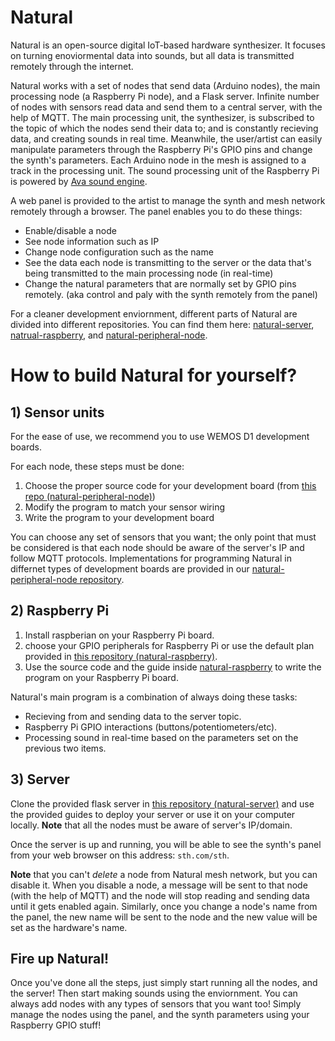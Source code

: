 # Natural

Natural is an open-source digital IoT-based hardware synthesizer. It focuses on turning enoviormental data into sounds, but all data is transmitted remotely through the internet.

Natural works with a set of nodes that send data (Arduino nodes), the main processing node (a Raspberry Pi node), and a Flask server. Infinite number of nodes with sensors read data and send them to a central server, with the help of MQTT. The main processing unit, the synthesizer, is subscribed to the topic of which the nodes send their data to; and is constantly recieving data, and creating sounds in real time. Meanwhile, the user/artist can easily manipulate parameters through the Raspberry Pi's GPIO pins and change the synth's parameters. Each Arduino node in the mesh is assigned to a track in the processing unit.  The sound processing unit of the Raspberry Pi is powered by [Ava sound engine]().

A web panel is provided to the artist to manage the synth and mesh network remotely through a browser. The panel enables you to do these things:

- Enable/disable a node
- See node information such as IP
- Change node configuration such as the name
- See the data each node is transmitting to the server or the data that's being transmitted to the main processing node (in real-time)
- Change the natural parameters that are normally set by GPIO pins remotely. (aka control and paly with the synth remotely from the panel)

For a cleaner development enviornment, different parts of Natural are divided into different repositories. You can find them here: [natural-server](), [natrual-raspberry](), and [natural-peripheral-node]().
# How to build Natural for yourself?

## 1) Sensor units
For the ease of use, we recommend you to use WEMOS D1 development boards. 

For each node, these steps must be done:
1) Choose the proper source code for your development board (from [this repo (natural-peripheral-node)]())
2) Modify the program to match your sensor wiring
3) Write the program to your development board

You can choose any set of sensors that you want; the only point that must be considered is that each node should be aware of the server's IP and follow MQTT protocols. Implementations for programming Natural in differnet types of development boards are provided in our [natural-peripheral-node repository]().


## 2) Raspberry Pi

1) Install raspberian on your Raspberry Pi board.
2) choose your GPIO peripherals for Raspberry Pi or use the default plan provided in [this repository (natural-raspberry)]().
2) Use the source code and the guide inside [natural-raspberry]() to write the program on your Raspberry Pi board.

Natural's main program is a combination of always doing these tasks:
- Recieving from and sending data to the server topic.
- Raspberry Pi GPIO interactions (buttons/potentiometers/etc).
- Processing sound in real-time based on the parameters set on the previous two items.

## 3) Server

Clone the provided flask server in [this repository (natural-server)]() and use the provided guides to deploy your server or use it on your computer locally. **Note** that all the nodes must be aware of server's IP/domain.

Once the server is up and running, you will be able to see the synth's panel from your web browser on this address: `sth.com/sth`.

**Note** that you can't *delete* a node from Natural mesh network, but you can disable it. When you disable a node, a message will be sent to that node (with the help of MQTT) and the node will stop reading and sending data until it gets enabled again. Similarly, once you change a node's name from the panel, the new name will be sent to the node and the new value will be set as the hardware's name.

## Fire up Natural!

Once you've done all the steps, just simply start running all the nodes, and the server! Then start making sounds using the enviornment. You can always add nodes with any types of sensors that you want too! Simply manage the nodes using the panel, and the synth parameters using your Raspberry GPIO stuff!
